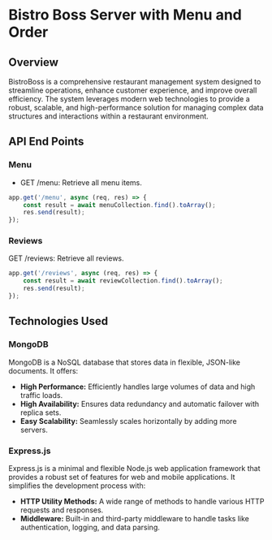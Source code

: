# Bistro Boss Server with Menu and Order

## Overview
BistroBoss is a comprehensive restaurant management system designed to streamline operations, enhance customer experience, and improve overall efficiency. The system leverages modern web technologies to provide a robust, scalable, and high-performance solution for managing complex data structures and interactions within a restaurant environment.

## API End Points 

### Menu
- GET /menu: Retrieve all menu items.

```js
app.get('/menu', async (req, res) => {
    const result = await menuCollection.find().toArray();
    res.send(result);
});
```
### Reviews
GET /reviews: Retrieve all reviews.

```js
app.get('/reviews', async (req, res) => {
    const result = await reviewCollection.find().toArray();
    res.send(result);
});
```


## Technologies Used

### MongoDB
MongoDB is a NoSQL database that stores data in flexible, JSON-like documents. It offers:
- **High Performance:** Efficiently handles large volumes of data and high traffic loads.
- **High Availability:** Ensures data redundancy and automatic failover with replica sets.
- **Easy Scalability:** Seamlessly scales horizontally by adding more servers.

### Express.js
Express.js is a minimal and flexible Node.js web application framework that provides a robust set of features for web and mobile applications. It simplifies the development process with:
- **HTTP Utility Methods:** A wide range of methods to handle various HTTP requests and responses.
- **Middleware:** Built-in and third-party middleware to handle tasks like authentication, logging, and data parsing.



## 

